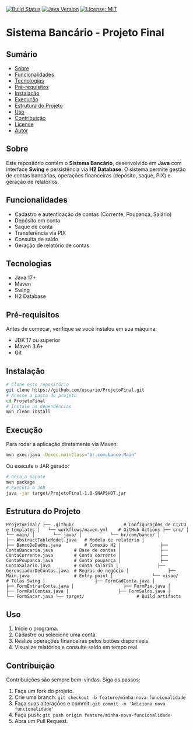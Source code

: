 [![Build Status](https://img.shields.io/github/actions/workflow/status/usuario/ProjetoFinal/maven.yml?branch=main)](https://github.com/usuario/ProjetoFinal/actions)
[![Java Version](https://img.shields.io/badge/Java-17%2B-blue.svg)](https://www.oracle.com/java/)
[![License: MIT](https://img.shields.io/badge/License-MIT-yellow.svg)](LICENSE)

# Sistema Bancário - Projeto Final

## Sumário

* [Sobre](#sobre)
* [Funcionalidades](#funcionalidades)
* [Tecnologias](#tecnologias)
* [Pré-requisitos](#pré-requisitos)
* [Instalação](#instalação)
* [Execução](#execução)
* [Estrutura do Projeto](#estrutura-do-projeto)
* [Uso](#uso)
* [Contribuição](#contribuição)
* [License](#license)
* [Autor](#autor)

## Sobre

Este repositório contém o **Sistema Bancário**, desenvolvido em **Java** com interface **Swing** e persistência via **H2 Database**. O sistema permite gestão de contas bancárias, operações financeiras (depósito, saque, PIX) e geração de relatórios.

## Funcionalidades

* Cadastro e autenticação de contas (Corrente, Poupança, Salário)
* Depósito em conta
* Saque de conta
* Transferência via PIX
* Consulta de saldo
* Geração de relatório de contas

## Tecnologias

* Java 17+
* Maven
* Swing
* H2 Database

## Pré-requisitos

Antes de começar, verifique se você instalou em sua máquina:

* JDK 17 ou superior
* Maven 3.6+
* Git

## Instalação

```bash
# Clone este repositório
git clone https://github.com/usuario/ProjetoFinal.git
# Acesse a pasta do projeto
cd ProjetoFinal
# Instale as dependências
mvn clean install
```

## Execução

Para rodar a aplicação diretamente via Maven:

```bash
mvn exec:java -Dexec.mainClass="br.com.banco.Main"
```

Ou execute o JAR gerado:

```bash
# Gera o pacote
mvn package
# Executa o JAR
java -jar target/ProjetoFinal-1.0-SNAPSHOT.jar
```

## Estrutura do Projeto
``
ProjetoFinal/
├── .github/                   # Configurações de CI/CD e templates
│   └── workflows/maven.yml    # GitHub Actions
├── src/
│   └── main/
│       └── java/
│           └── br/com/banco/
│               ├── AbstractTableModel.java   # Modelo de relatório
│               ├── BancoDeDados.java         # Conexão H2
│               ├── ContaBancaria.java        # Base de contas
│               ├── ContaCorrente.java        # Conta corrente
│               ├── ContaPoupanca.java        # Conta poupança
│               ├── ContaSalario.java         # Conta salário
│               ├── GerenciadorDeContas.java  # Regras de negócio
│               ├── Main.java                 # Entry point
│               └── visao/                    # Telas Swing
│                   ├── FormCadConta.java
│                   ├── FormEntrarConta.java
│                   ├── FormPix.java
│                   ├── FormRelContas.java
│                   ├── FormSaldo.java
│                   └── FormSacar.java
└── target/                    # Build artifacts
``

## Uso

1. Inicie o programa.
2. Cadastre ou selecione uma conta.
3. Realize operações financeiras pelos botões disponíveis.
4. Visualize relatórios e consulte saldo em tempo real.

## Contribuição

Contribuições são sempre bem-vindas. Siga os passos:

1. Faça um fork do projeto.
2. Crie uma branch: `git checkout -b feature/minha-nova-funcionalidade`
3. Faça suas alterações e commit: `git commit -m 'Adiciona nova funcionalidade'`
4. Faça push: `git push origin feature/minha-nova-funcionalidade`
5. Abra um Pull Request.
